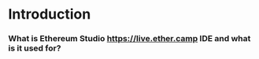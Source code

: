 # Introduction


### What is Ethereum Studio https://live.ether.camp IDE and what is it used for? 


